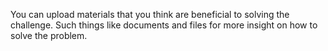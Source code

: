 You can upload materials that you think are beneficial to solving the challenge.
Such things like documents and files for more insight on how to solve the problem.